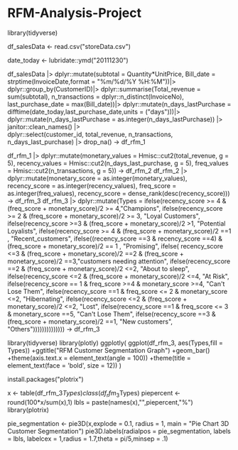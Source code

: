 # RFM-Analysis-Project

library(tidyverse)

df_salesData <- read.csv("storeData.csv")

date_today <- lubridate::ymd("20111230")

df_salesData |>
  dplyr::mutate(subtotal = Quantity*UnitPrice,
                Bill_date = strptime(InvoiceDate,format = "%m/%d/%Y %H:%M"))|>
  dplyr::group_by(CustomerID)|>
  dplyr::summarise(Total_revenue = sum(subtotal),
                   n_transactions = dplyr::n_distinct(InvoiceNo),
                   last_purchase_date = max(Bill_date))|>
  dplyr::mutate(n_days_lastPurchase =
                  difftime(date_today,last_purchase_date,units = ("days")))|> 
  dplyr::mutate(n_days_lastPurchase = as.integer(n_days_lastPurchase)) |>
  janitor::clean_names() |>  
  dplyr::select(customer_id, total_revenue, n_transactions, 
                n_days_last_purchase) |> 
  drop_na() -> df_rfm_1

df_rfm_1 |> 
  dplyr::mutate(monetary_values = Hmisc::cut2(total_revenue, g = 5),
                recency_values = Hmisc::cut2(n_days_last_purchase, g = 5),
                freq_values = Hmisc::cut2(n_transactions, g = 5)) -> df_rfm_2
df_rfm_2 |> 
  dplyr::mutate(monetary_score = as.integer(monetary_values),
                recency_score = as.integer(recency_values),
                freq_score = as.integer(freq_values),
                recency_score = dense_rank(desc(recency_score))) -> df_rfm_3
df_rfm_3 |> 
  dplyr::mutate(Types = ifelse(recency_score >= 4 & (freq_score + monetary_score)/2 >= 4,"Champions",
                                ifelse(recency_score >= 2 & (freq_score + monetary_score)/2 >= 3, "Loyal Customers",
                                       ifelse(recency_score >=3 & (freq_score + monetary_score)/2 >1, "Potential Loyalists", 
                                              ifelse(recency_score >= 4 & (freq_score + monetary_score)/2 ==1 , "Recent_customers",
                                                     ifelse((recency_score ==3 & recency_score ==4)  & (freq_score + monetary_score)/2 == 1 , "Promising",
                                                            ifelse( recency_score <=3 & (freq_score + monetary_score)/2 ==2 & (freq_score + monetary_score)/2 ==3,"customers needing attention", 
                                                                   ifelse(recency_score ==2 &  (freq_score + monetary_score)/2 <=2, "About to sleep",
                                                                          ifelse(recency_score <=2 & (freq_score + monetary_score)/2 <=4, "At Risk",
                                                                                 ifelse(recency_score == 1 & freq_score >=4 & monetary_score >=4, "Can't Lose Them",
                                                                                        ifelse(recency_score ==1 & freq_score <= 2 & monetary_score <=2, "Hibernating",
                                                                                               ifelse(recency_score <=2 & (freq_score + monetary_score)/2 <=2, "Lost",
                                                                                                      ifelse(recency_score ==1 & freq_score <= 3 & monetary_score ==5, "Can't Lose Them",
                                                                                                             ifelse(recency_score ==3 & (freq_score + monetary_score)/2 ==1, "New customers", "Others")))))))))))))) -> df_rfm_3

library(tidyverse)
library(plotly)
ggplotly(
  ggplot(df_rfm_3, aes(Types,fill = Types))
  +ggtitle("RFM Customer Segmentation Graph") 
  +geom_bar()
  +theme(axis.text.x =  element_text(angle = 100))
  +theme(title = element_text(face = 'bold', size = 12))
)




       



install.packages("plotrix")

x <- table(df_rfm_3$Types)
class(df_rfm_3$Types)
piepercent <- round(100*x/sum(x),1)
lbls = paste(names(x),"",piepercent,"%")
library(plotrix)

pie_segmentation <- pie3D(x,explode = 0.1, radius = 1, 
                            main = "Pie Chart 3D Customer Segmentation")
pie3D.labels(radialpos = pie_segmentation, labels = lbls,
             labelcex = 1,radius = 1.7,theta = pi/5,minsep = .1)
  

 

